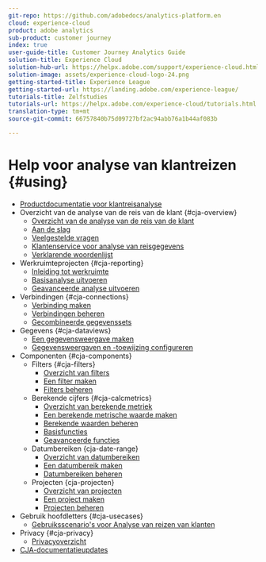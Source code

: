 ```yaml
---
git-repo: https://github.com/adobedocs/analytics-platform.en
cloud: experience-cloud
product: adobe analytics
sub-product: customer journey
index: true
user-guide-title: Customer Journey Analytics Guide
solution-title: Experience Cloud
solution-hub-url: https://helpx.adobe.com/support/experience-cloud.html
solution-image: assets/experience-cloud-logo-24.png
getting-started-title: Experience League
getting-started-url: https://landing.adobe.com/experience-league/
tutorials-title: Zelfstudies
tutorials-url: https://helpx.adobe.com/experience-cloud/tutorials.html
translation-type: tm+mt
source-git-commit: 66757840b75d09727bf2ac94abb76a1b44af083b

---
```



# Help voor analyse van klantreizen {#using}

+ [Productdocumentatie voor klantreisanalyse](getting-started/cja-landing.md)
+ Overzicht van de analyse van de reis van de klant {#cja-overview}
   + [Overzicht van de analyse van de reis van de klant](getting-started/cja-overview.md)
   + [Aan de slag](getting-started/cja-getting-started.md)
   + [Veelgestelde vragen](getting-started/cja-faq.md)
   + [Klantenservice voor analyse van reisgegevens](getting-started/cja-aa.md)
   + [Verklarende woordenlijst](getting-started/cja-glossary.md)
+ Werkruimteprojecten {#cja-reporting}
   + [Inleiding tot werkruimte](projects/workspace-basics.md)
   + [Basisanalyse uitvoeren](projects/perform-basic-analysis.md)
   + [Geavanceerde analyse uitvoeren](projects/perform-adv-analysis.md)
+ Verbindingen {#cja-connections}
   + [Verbinding maken](connections/create-connection.md)
   + [Verbindingen beheren](connections/manage-connection.md)
   + [Gecombineerde gegevenssets](connections/combined-dataset.md)
+ Gegevens {#cja-dataviews}
   + [Een gegevensweergave maken](data-views/create-dataview.md)
   + [Gegevensweergaven en -toewijzing configureren](data-views/configure-dataviews.md)
+ Componenten {#cja-components}
   + Filters {#cja-filters}
      + [Overzicht van filters](components/filters/filters-overview.md)
      + [Een filter maken](components/filters/create-filters.md)
      + [Filters beheren](components/filters/manage-filters.md)
   + Berekende cijfers {#cja-calcmetrics}
      + [Overzicht van berekende metriek](components/calc-metrics/calc-metr-overview.md)
      + [Een berekende metrische waarde maken](components/calc-metrics/create.md)
      + [Berekende waarden beheren](components/calc-metrics/manage.md)
      + [Basisfuncties](components/calc-metrics/cm-functions.md)
      + [Geavanceerde functies](components/calc-metrics/cm-adv-functions.md)
   + Datumbereiken {cja-date-range}
      + [Overzicht van datumbereiken](components/date-ranges/overview.md)
      + [Een datumbereik maken](components/date-ranges/create.md)
      + [Datumbereiken beheren](components/date-ranges/manage.md)
   + Projecten {cja-projecten}
      + [Overzicht van projecten](components/projects/overview.md)
      + [Een project maken](components/projects/create.md)
      + [Projecten beheren](components/projects/manage.md)
+ Gebruik hoofdletters {#cja-usecases}
   + [Gebruiksscenario&#39;s voor Analyse van reizen van klanten](use-cases/cja-usecases.md)
+ Privacy {#cja-privacy}
   + [Privacyoverzicht](privacy/privacy-overview.md)
+ [CJA-documentatieupdates](doc-changes.md)
